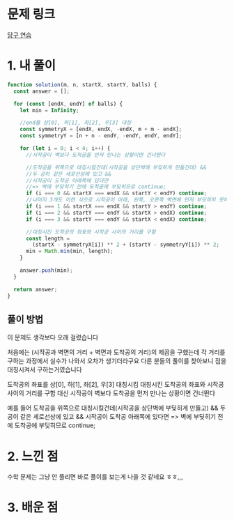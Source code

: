 # 문제 링크

[당구 연습](https://school.programmers.co.kr/learn/courses/30/lessons/169198)

# 1. 내 풀이

```js
function solution(m, n, startX, startY, balls) {
  const answer = [];

  for (const [endX, endY] of balls) {
    let min = Infinity;

    //end를 상[0], 하[1], 좌[2], 우[3] 대칭
    const symmetryX = [endX, endX, -endX, m + m - endX];
    const symmetryY = [n + n - endY, -endY, endY, endY];

    for (let i = 0; i < 4; i++) {
      //시작공이 벽보다 도착공을 먼저 만나는 상황이면 건너뛴다

      //도착공을 위쪽으로 대칭시킬건데(시작공을 상단벽에 부딪히게 만들건데) &&
      //두 공이 같은 세로선상에 있고 &&
      //시작공이 도착공 아래쪽에 있다면
      //=> 벽에 부딪히기 전에 도착공에 부딪히므로 continue;
      if (i === 0 && startX === endX && startY < endY) continue;
      //나머지 3개도 이런 식으로 시작공이 아래, 왼쪽, 오른쪽 벽면에 먼저 부딧히지 못하는 경우
      if (i === 1 && startX === endX && startY > endY) continue;
      if (i === 2 && startY === endY && startX > endX) continue;
      if (i === 3 && startY === endY && startX < endX) continue;

      //대칭시킨 도착공의 좌표와 시작공 사이의 거리를 구함
      const length =
        (startX - symmetryX[i]) ** 2 + (startY - symmetryY[i]) ** 2;
      min = Math.min(min, length);
    }

    answer.push(min);
  }

  return answer;
}
```

## 풀이 방법

이 문제도 생각보다 오래 걸렸습니다

처음에는 (시작공과 벽면의 거리 + 벽면과 도착공의 거리)의 제곱을 구했는데 각 거리를 구하는 과정에서 실수가 나와서 오차가 생기더라구요
다른 분들의 풀이를 찾아보니 점을 대칭시켜서 구하는거였습니다

도착공의 좌표를 상[0], 하[1], 좌[2], 우[3] 대칭시킴
대칭시킨 도착공의 좌표와 시작공 사이의 거리를 구함
대신 시작공이 벽보다 도착공을 먼저 만나는 상황이면 건너뛴다

예를 들어
도착공을 위쪽으로 대칭시킬건데(시작공을 상단벽에 부딪히게 만들고) &&
두 공이 같은 세로선상에 있고 &&
시작공이 도착공 아래쪽에 있다면
=> 벽에 부딪히기 전에 도착공에 부딪히므로 continue;

# 2. 느낀 점

수학 문제는 그냥 안 풀리면 바로 풀이를 보는게 나을 것 같네요 ㅎㅎ,,,

# 3. 배운 점
